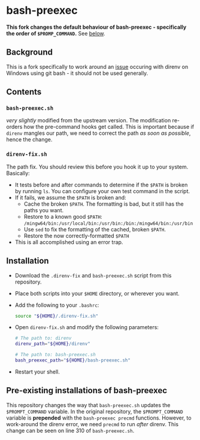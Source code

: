 # bash-preexec

**This fork changes the default behaviour of bash-preexec - specifically the order of `$PROMP_COMMAND`.**  See [below](##pre-existing-installations-of-bash-preexec ).

## Background

This is a fork specifically to work around an [issue](https://github.com/direnv/direnv/issues/796) occuring with direnv on Windows using git bash - it should not be used generally.  

## Contents

### `bash-preexec.sh`

*very slightly* modified from the upstream version.  The modification re-orders how the pre-command hooks get called.  This is important because if `direnv` mangles our path, we need to correct the path *as soon as possible*, hence the change.

### `direnv-fix.sh`

The path fix.  You should review this before you hook it up to your system.  Basically:

- It tests before and after commands to determine if the `$PATH` is broken by running `ls`.  You can configure your own test command in the script.
- If it fails, we assume the `$PATH` is broken and:
  - Cache the broken `$PATH`.  The formatting is bad, but it still has the paths you want.
  - Restore to a known good `$PATH`: `/mingw64/bin:/usr/local/bin:/usr/bin:/bin:/mingw64/bin:/usr/bin`
  - Use `sed` to fix the formatting of the cached, broken `$PATH`.
  - Restore the now correctly-formatted `$PATH`
- This is all accomplished using an error trap.

## Installation

- Download the `.direnv-fix` and `bash-preexec.sh` script from this repository.
- Place both scripts into your `$HOME` directory, or wherever you want.
- Add the following to your `.bashrc`:

  ``` sh
  source "${HOME}/.direnv-fix.sh"
  ```

- Open `direnv-fix.sh` and modify the following parameters:

  ``` sh
  # The path to: direnv
  direnv_path="${HOME}/direnv"

  # The path to: bash-preexec.sh
  bash_preexec_path="${HOME}/bash-preexec.sh"
  ```

- Restart your shell.

## Pre-existing installations of bash-preexec

This repository changes the way that `bash-preexec.sh` updates the `$PROMPT_COMMAND` variable.  In the original repository, the `$PROMPT_COMMAND` variable is **prepended** with the `bash-preexec precmd` functions.  However, to work-around the direnv error, we need `precmd` to run *after* direnv.  This change can be seen on line 310 of `bash-preexec.sh`.
